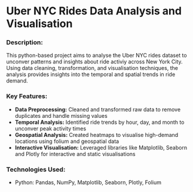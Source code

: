 # Uber NYC Rides Data Analysis and Visualisation

### Description:
This python-based project aims to analyse the Uber NYC rides dataset to unconver patterns and insights about ride activiy across New York City. Using data cleaning, transformation, and visualisation techniques, the analysis provides insights into the temporal and spatial trends in ride demand. 

### Key Features:
- **Data Preprocessing:** Cleaned and transformed raw data to remove duplicates and handle missing values
- **Temporal Analysis:** Identified ride trends by hour, day, and month to unconver peak activity times
- **Geospatial Analysis:** Created heatmaps to visualise high-demand locations using folium and geospatial data
- **Interactive Visualisation:** Leveraged libraries like Matplotlib, Seaborn and Plotly for interactive and static visualisations

### Technologies Used:
- Python: Pandas, NumPy, Matplotlib, Seaborn, Plotly, Folium
